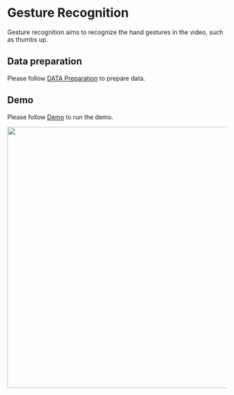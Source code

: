 # Gesture Recognition

Gesture recognition aims to recognize the hand gestures in the video, such as thumbs up.

## Data preparation

Please follow [DATA Preparation](/docs/en/dataset_zoo/2d_hand_gesture.md) to prepare data.

## Demo

Please follow [Demo](/demo/docs/en/gesture_recognition_demo.md) to run the demo.

<img src="https://user-images.githubusercontent.com/15977946/172213082-afb9d71a-f2df-4509-932c-e47dc61ec7d7.gif" width="600px" alt>
